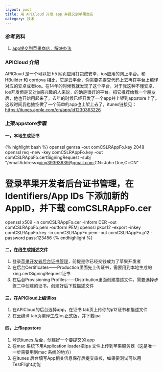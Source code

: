 ```yaml
---
layout: post
title: 用 APICloud 开发 app 并提交到苹果商店
category: 技术
---
```


### 参考资料

1. [app提交到苹果商店，解决办法](http://community.APICloud.com/bbs/forum.php?mod=viewthread&tid=14555)

### APICloud 介绍

APICloud 是一个可以把 h5 网页应用打包成安卓、ios应用的网上平台。和 HBuilder 和 cordova 相比，它是云平台，你需要先提交代码上去再在平台上编译对应的安卓或者ios。在14年的时候我就发现了这个平台，对于我这种不懂安卓、ios开发但是又对js感兴趣的人来说，的确是很好的平台。把它推荐给我一个朋友后，他也开始用起来了，去年的时候已经开发了一个app并上架到appstore上了。这段时间我也抽空做了一个简单的app也上架上去了，itunes链接见：https://itunes.apple.com/cn/app/id1230363226

### 上架appstore步骤

#### 一，本地生成证书
{% highlight bash %}
openssl genrsa -out comCSLRAppFo.key 2048
openssl req -new -key comCSLRAppFo.key -out comCSLRAppFo.certSigningRequest -subj "/emailAddress=xing39393939@gmail.com,CN=John Doe,C=CN"
# 登录苹果开发者后台证书管理，在 Identifiers/App IDs 下添加新的 AppID，并下载 comCSLRAppFo.cer
openssl x509 -in comCSLRAppFo.cer -inform DER -out comCSLRAppFo.pem -outform PEMj
openssl pkcs12 -export -inkey comCSLRAppFo.key -in comCSLRAppFo.pem -out comCSLRAppFo.p12 -password pass:123456
{% endhighlight %}

#### 二，在线生成描述文件
1. 登录[苹果开发者后台证书管理](https://developer.apple.com/account/ios/certificate/)，前提是你已经交钱成为了苹果开发者
1. 在后台Certificates——Production里面先上传证书，需要用到本地生成的xing.certSigningRequest证书
1. 在后台Provisioning Profiles——Distribution里面创建描述文件，需要选择步骤二中创建的证书，创建好后下载描述文件

#### 三，在APICloud上编译ios
1. 在APICloud的后台选择app，在证书 tab页上传你的p12证书和描述文件
1. 在云编译 tab页编译生成ios正式版，并下载ipa

#### 四，上传appstore
1. 登录[itunes 后台](https://itunesconnect.apple.com/)，创建好一个要提交的 app
1. 在mac 系统下用Application loader把ipa 文件上传到苹果服务器（这是唯一一步需要用到mac 系统的地方）
1. 在itunes 后台填写App相关信息保存后提交审核，如果要测试可以用TestFlight功能
